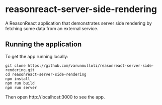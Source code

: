 # reasonreact-server-side-rendering

A ReasonReact application that demonstrates server side rendering by fetching some data from an external service. 

## Running the application

To get the app running locally:

```
git clone https://github.com/varunmulloli/reasonreact-server-side-rendering.git
cd reasonreact-server-side-rendering
npm install
npm run build
npm run server
```

Then open http://localhost:3000 to see the app.
